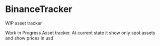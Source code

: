 # BinanceTracker
WIP asset tracker

Work in Progress Asset tracker.
At current state it show only spot assets and show prices in usd
